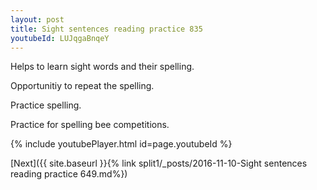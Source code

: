 ```yaml
---
layout: post
title: Sight sentences reading practice 835
youtubeId: LUJqgaBnqeY
---
```

 
 
Helps to learn sight words and their spelling.

Opportunitiy to repeat the spelling. 

Practice spelling. 
 
Practice for spelling bee competitions. 
 
{% include youtubePlayer.html id=page.youtubeId %}
 
 

[Next]({{ site.baseurl }}{% link  split1/_posts/2016-11-10-Sight sentences reading practice 649.md%})
 
